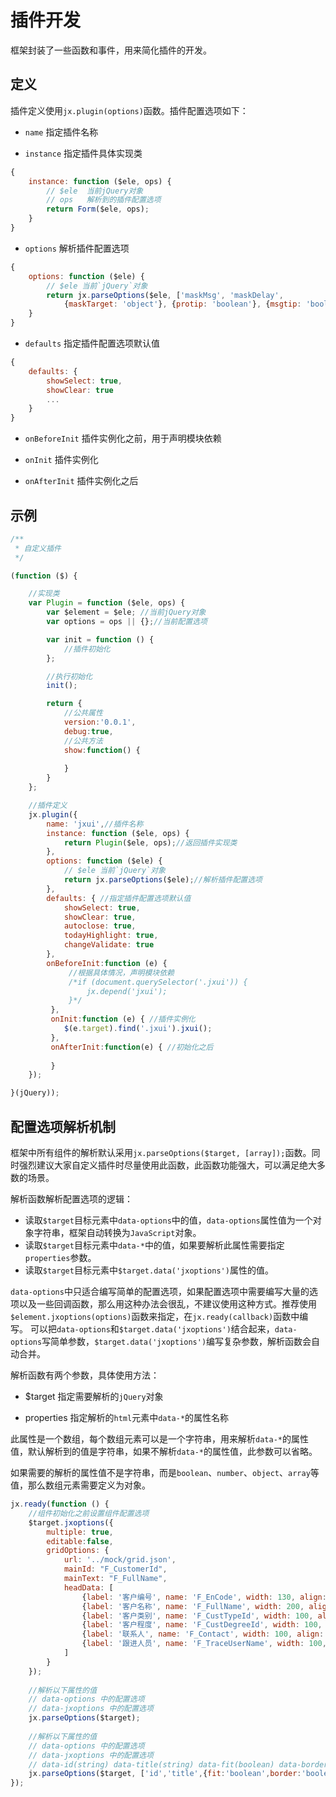 # 插件开发

框架封装了一些函数和事件，用来简化插件的开发。

## 定义

插件定义使用`jx.plugin(options)`函数。插件配置选项如下：

- `name`  指定插件名称

- `instance` 指定插件具体实现类

```js
{
    instance: function ($ele, ops) {
        // $ele  当前jQuery对象
        // ops   解析到的插件配置选项   
        return Form($ele, ops);
    }
}
```

- `options` 解析插件配置选项

```js
{
    options: function ($ele) {
        // $ele 当前`jQuery`对象
        return jx.parseOptions($ele, ['maskMsg', 'maskDelay',
            {maskTarget: 'object'}, {protip: 'boolean'}, {msgtip: 'boolean'}]);
    }
}
```

- `defaults` 指定插件配置选项默认值

```js
{
    defaults: {
        showSelect: true,
        showClear: true
        ...
    }
}
```

- `onBeforeInit` 插件实例化之前，用于声明模块依赖

- `onInit` 插件实例化

- `onAfterInit` 插件实例化之后
## 示例

```js
/**
 * 自定义插件
 */

(function ($) {

    //实现类
    var Plugin = function ($ele, ops) {
        var $element = $ele; //当前jQuery对象
        var options = ops || {};//当前配置选项

        var init = function () {
            //插件初始化
        };

        //执行初始化
        init();

        return {
            //公共属性
            version:'0.0.1',
            debug:true,
            //公共方法
            show:function() {
              
            }
        }
    };

    //插件定义
    jx.plugin({
        name: 'jxui',//插件名称
        instance: function ($ele, ops) {
            return Plugin($ele, ops);//返回插件实现类
        },
        options: function ($ele) {
            // $ele 当前`jQuery`对象
            return jx.parseOptions($ele);//解析插件配置选项
        },
        defaults: { //指定插件配置选项默认值
            showSelect: true,
            showClear: true,
            autoclose: true,
            todayHighlight: true,
            changeValidate: true
        },
        onBeforeInit:function (e) {
             //根据具体情况，声明模块依赖
             /*if (document.querySelector('.jxui')) {
                 jx.depend('jxui');
             }*/
         },
         onInit:function (e) { //插件实例化
            $(e.target).find('.jxui').jxui();
         },
         onAfterInit:function(e) { //初始化之后
           
         }
    });

}(jQuery));
```

## 配置选项解析机制

框架中所有组件的解析默认采用`jx.parseOptions($target, [array]);`函数。同时强烈建议大家自定义插件时尽量使用此函数，此函数功能强大，可以满足绝大多数的场景。

解析函数解析配置选项的逻辑：

- 读取`$target`目标元素中`data-options`中的值，`data-options`属性值为一个对象字符串，框架自动转换为`JavaScript`对象。
- 读取`$target`目标元素中`data-*`中的值，如果要解析此属性需要指定`properties`参数。
- 读取`$target`目标元素中`$target.data('jxoptions')`属性的值。
  
`data-options`中只适合编写简单的配置选项，如果配置选项中需要编写大量的选项以及一些回调函数，那么用这种办法会很乱，不建议使用这种方式。推荐使用`$element.jxoptions(options)`函数来指定，在`jx.ready(callback)`函数中编写。
可以把`data-options`和`$target.data('jxoptions')`结合起来，`data-options`写简单参数，`$target.data('jxoptions')`编写复杂参数，解析函数会自动合并。

解析函数有两个参数，具体使用方法：

- $target 指定需要解析的`jQuery`对象

- properties 指定解析的`html`元素中`data-*`的属性名称

此属性是一个数组，每个数组元素可以是一个字符串，用来解析`data-*`的属性值，默认解析到的值是字符串，如果不解析`data-*`的属性值，此参数可以省略。

如果需要的解析的属性值不是字符串，而是`boolean`、`number`、`object`、`array`等值，那么数组元素需要定义为对象。

```js
jx.ready(function () {
    //组件初始化之前设置组件配置选项
    $target.jxoptions({
        multiple: true,
        editable:false,
        gridOptions: {
            url: '../mock/grid.json',
            mainId: "F_CustomerId",
            mainText: "F_FullName",
            headData: [
                {label: '客户编号', name: 'F_EnCode', width: 130, align: 'center', sort: true},
                {label: '客户名称', name: 'F_FullName', width: 200, align: 'left', sort: true},
                {label: '客户类别', name: 'F_CustTypeId', width: 100, align: 'center'},
                {label: '客户程度', name: 'F_CustDegreeId', width: 100, align: 'center'},
                {label: '联系人', name: 'F_Contact', width: 100, align: 'center'},
                {label: '跟进人员', name: 'F_TraceUserName', width: 100, align: 'center'}
            ]
        }
    });
    
    //解析以下属性的值
    // data-options 中的配置选项
    // data-jxoptions 中的配置选项
    jx.parseOptions($target);
    
    //解析以下属性的值
    // data-options 中的配置选项
    // data-jxoptions 中的配置选项
    // data-id(string) data-title(string) data-fit(boolean) data-border(boolean) data-min(number)
    jx.parseOptions($target, ['id','title',{fit:'boolean',border:'boolean'},{min:'number'}]);
});
```